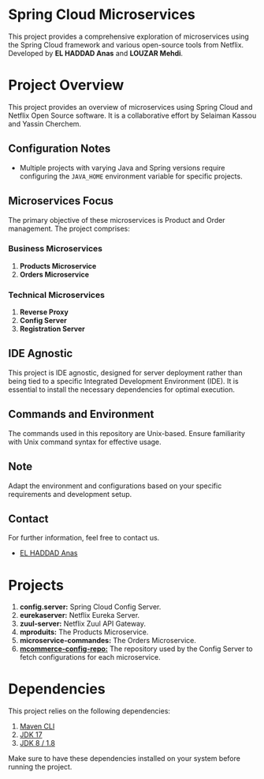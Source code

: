 # Spring Cloud Microservices
  This project provides a comprehensive exploration of microservices using the Spring Cloud framework and various open-source tools from Netflix. Developed by **EL HADDAD Anas** and **LOUZAR Mehdi**.
# Project Overview

  This project provides an overview of microservices using Spring Cloud and Netflix Open Source software. It is a collaborative effort by Selaiman Kassou and Yassin Cherchem.

## Configuration Notes

  - Multiple projects with varying Java and Spring versions require configuring the `JAVA_HOME` environment variable for specific projects.
  
## Microservices Focus

  The primary objective of these microservices is Product and Order management. The project comprises:

### Business Microservices

  1. **Products Microservice**
  2. **Orders Microservice**

### Technical Microservices

  1. **Reverse Proxy**
  2. **Config Server**
  3. **Registration Server**

## IDE Agnostic

  This project is IDE agnostic, designed for server deployment rather than being tied to a specific Integrated Development Environment (IDE). It is essential to install the necessary dependencies for optimal execution.

## Commands and Environment

  The commands used in this repository are Unix-based. Ensure familiarity with Unix command syntax for effective usage.

## Note

  Adapt the environment and configurations based on your specific requirements and development setup.

## Contact

  For further information, feel free to contact us.

- [EL HADDAD Anas](mailto:elhaddadanas@gmail.com)

# Projects

  1. **config.server:** Spring Cloud Config Server.
  2. **eurekaserver:** Netflix Eureka Server.
  3. **zuul-server:** Netflix Zuul API Gateway.
  4. **mproduits:** The Products Microservice.
  5. **microservice-commandes:** The Orders Microservice.
  6. [**mcommerce-config-repo:**](https://github.com/arnoss01/mcommerce-config-repo) The repository used by the Config Server to fetch configurations for each microservice.

# Dependencies

  This project relies on the following dependencies:
  
  1. [Maven CLI](https://maven.apache.org/)
  2. [JDK 17](https://openjdk.java.net/projects/jdk/17/)
  3. [JDK 8 / 1.8](https://www.oracle.com/java/technologies/javase/javase-jdk8-downloads.html)
  
  Make sure to have these dependencies installed on your system before running the project.
